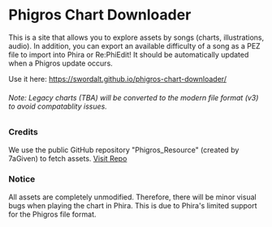 # Phigros Chart Downloader
This is a site that allows you to explore assets by songs (charts, illustrations, audio). In addition, you can export an available difficulty of a song as a PEZ file to import into Phira or Re:PhiEdit! It should be automatically updated when a Phigros update occurs.

Use it here: https://swordalt.github.io/phigros-chart-downloader/

###### Note: Legacy charts (TBA) will be converted to the modern file format (v3) to avoid compatablity issues.

### Credits
We use the public GitHub repository "Phigros_Resource" (created by 7aGiven) to fetch assets. [Visit Repo](https://github.com/7aGiven/Phigros_Resource)

### Notice
All assets are completely unmodified. Therefore, there will be minor visual bugs when playing the chart in Phira. This is due to Phira's limited support for the Phigros file format.

